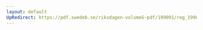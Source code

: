 ```yaml
---
layout: default
UpRedirect: https://pdf.swedeb.se/riksdagen-volumeG-pdf/199091/reg_199091/reg_199091_0778.pdf
---
```

